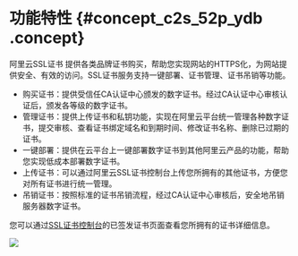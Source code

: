 # 功能特性 {#concept_c2s_52p_ydb .concept}

 阿里云SSL证书 提供各类品牌证书购买，帮助您实现网站的HTTPS化，为网站提供安全、有效的访问。SSL证书服务支持一键部署、证书管理、证书吊销等功能。

-   购买证书：提供受信任CA认证中心颁发的数字证书。经过CA认证中心审核认证后，颁发各等级的数字证书。
-   管理证书：提供上传证书和私钥功能，实现在阿里云平台统一管理各种数字证书，提交审核、查看证书绑定域名和到期时间、修改证书名称、删除已过期的证书。
-   一键部署：提供在云平台上一键部署数字证书到其他阿里云产品的功能，帮助您实现低成本部署数字证书。
-   上传证书：可以通过阿里云SSL证书控制台上传您所拥有的其他证书，方便您对所有证书进行统一管理。
-   吊销证书：按照标准的证书吊销流程，经过CA认证中心审核后，安全地吊销服务器数字证书。

您可以通过[SSL证书控制台](https://yundunnext.console.aliyun.com/?p=cas#/overview)的已签发证书页面查看您所拥有的证书详细信息。

![](http://static-aliyun-doc.oss-cn-hangzhou.aliyuncs.com/assets/img/13555/156351840239268_zh-CN.jpg)

